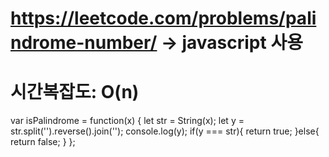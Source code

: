 # https://leetcode.com/problems/palindrome-number/ -> javascript 사용
# 시간복잡도: O(n)

var isPalindrome = function(x) {
    let str = String(x);
    let y = str.split('').reverse().join('');
            console.log(y);
    if(y === str){
        return true;
    }else{
        return false;
    }
};
